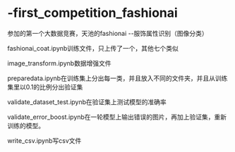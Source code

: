 # -first_competition_fashionai

参加的第一个大数据竞赛，天池的fashionai --服饰属性识别（图像分类）

fashionai_coat.ipynb训练文件，只上传了一个，其他七个类似

image_transform.ipynb数据增强文件

preparedata.ipynb在训练集上分出每一类，并且放入不同的文件夹，并且从训练集里以0.1的比例分出验证集

validate_dataset_test.ipynb在验证集上测试模型的准确率

validate_error_boost.ipynb在一轮模型上输出错误的图片，再加上验证集，重新训练的模型。

write_csv.ipynb写csv文件

